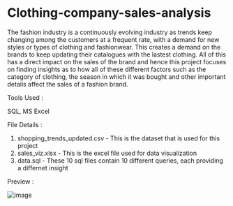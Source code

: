 # Clothing-company-sales-analysis

The fashion industry is a continuously evolving industry as trends keep changing among the customers at a frequent rate, with a demand for new styles or types of clothing and fashionwear. This creates a demand on the brands to keep updating their catalogues with the lastest clothing. All of this has a direct impact on the sales of the brand and hence this project focuses on finding insights as to how all of these different factors such as the category of clothing, the season in which it was bought and other important details affect the sales of a fashion brand.


Tools Used :

SQL, MS Excel


File Details :

1. shopping_trends_updated.csv - This is the dataset that is used for this project
2. sales_viz.xlsx - This is the excel file used for data visualization
3. data.sql - These 10 sql files contain 10 different queries, each providing a differnet insight 


Preview :

![image](https://github.com/aniruddhPyati/Clothing-company-sales-analysis/assets/90457264/35251924-1468-46ca-ba4e-3b640cebd222)
